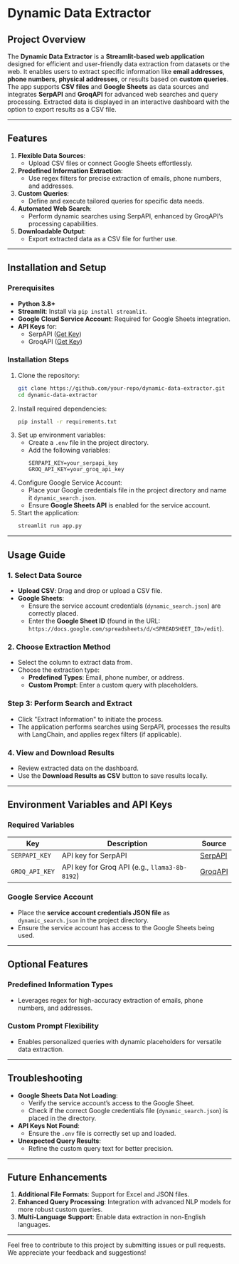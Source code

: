 # Dynamic Data Extractor

## Project Overview
The **Dynamic Data Extractor** is a **Streamlit-based web application** designed for efficient and user-friendly data extraction from datasets or the web. It enables users to extract specific information like **email addresses**, **phone numbers**, **physical addresses**, or results based on **custom queries**. The app supports **CSV files** and **Google Sheets** as data sources and integrates **SerpAPI** and **GroqAPI** for advanced web searches and query processing. Extracted data is displayed in an interactive dashboard with the option to export results as a CSV file.

---

## Features
1. **Flexible Data Sources**:  
   - Upload CSV files or connect Google Sheets effortlessly.
2. **Predefined Information Extraction**:  
   - Use regex filters for precise extraction of emails, phone numbers, and addresses.
3. **Custom Queries**:  
   - Define and execute tailored queries for specific data needs.
4. **Automated Web Search**:  
   - Perform dynamic searches using SerpAPI, enhanced by GroqAPI’s processing capabilities.
5. **Downloadable Output**:  
   - Export extracted data as a CSV file for further use.

---

## Installation and Setup

### Prerequisites
- **Python 3.8+**  
- **Streamlit**: Install via `pip install streamlit`.  
- **Google Cloud Service Account**: Required for Google Sheets integration.  
- **API Keys** for:
  - SerpAPI ([Get Key](https://serpapi.com/))
  - GroqAPI ([Get Key](https://console.groq.com/keys))

### Installation Steps
1. Clone the repository:
   ```bash
   git clone https://github.com/your-repo/dynamic-data-extractor.git
   cd dynamic-data-extractor
   ```
2. Install required dependencies:
   ```bash
   pip install -r requirements.txt
   ```
3. Set up environment variables:
   - Create a `.env` file in the project directory.
   - Add the following variables:
     ```
     SERPAPI_KEY=your_serpapi_key
     GROQ_API_KEY=your_groq_api_key
     ```
4. Configure Google Service Account:
   - Place your Google credentials file in the project directory and name it `dynamic_search.json`.
   - Ensure **Google Sheets API** is enabled for the service account.
5. Start the application:
   ```bash
   streamlit run app.py
   ```

---

## Usage Guide

### 1. Select Data Source
- **Upload CSV**: Drag and drop or upload a CSV file.
- **Google Sheets**:  
  - Ensure the service account credentials (`dynamic_search.json`) are correctly placed.
  - Enter the **Google Sheet ID** (found in the URL: `https://docs.google.com/spreadsheets/d/<SPREADSHEET_ID>/edit`).

### 2. Choose Extraction Method
- Select the column to extract data from.
- Choose the extraction type:
  - **Predefined Types**: Email, phone number, or address.
  - **Custom Prompt**: Enter a custom query with placeholders.

### Step 3: Perform Search and Extract
- Click "Extract Information" to initiate the process. 
- The application performs searches using SerpAPI, processes the results with LangChain, and applies regex filters (if applicable).

### 4. View and Download Results
- Review extracted data on the dashboard.
- Use the **Download Results as CSV** button to save results locally.

---

## Environment Variables and API Keys

### Required Variables
| Key              | Description                                     | Source                                         |
|-------------------|-------------------------------------------------|-----------------------------------------------|
| `SERPAPI_KEY`     | API key for SerpAPI                             | [SerpAPI](https://serpapi.com/)               |
| `GROQ_API_KEY`    | API key for Groq API (e.g., `llama3-8b-8192`)  | [GroqAPI](https://console.groq.com/keys)    |

### Google Service Account
- Place the **service account credentials JSON file** as `dynamic_search.json` in the project directory.
- Ensure the service account has access to the Google Sheets being used.

---

## Optional Features

### Predefined Information Types
- Leverages regex for high-accuracy extraction of emails, phone numbers, and addresses.

### Custom Prompt Flexibility
- Enables personalized queries with dynamic placeholders for versatile data extraction.

---

## Troubleshooting
- **Google Sheets Data Not Loading**:  
  - Verify the service account’s access to the Google Sheet.
  - Check if the correct Google credentials file (`dynamic_search.json`) is placed in the directory.
- **API Keys Not Found**:  
  - Ensure the `.env` file is correctly set up and loaded.
- **Unexpected Query Results**:  
  - Refine the custom query text for better precision.

---

## Future Enhancements
1. **Additional File Formats**: Support for Excel and JSON files.
2. **Enhanced Query Processing**: Integration with advanced NLP models for more robust custom queries.
3. **Multi-Language Support**: Enable data extraction in non-English languages.

---

Feel free to contribute to this project by submitting issues or pull requests. We appreciate your feedback and suggestions!
```